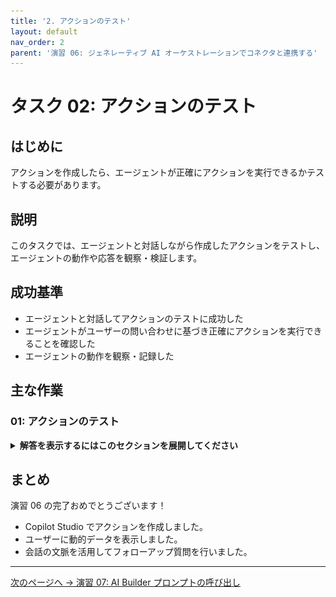 ```yaml
---
title: '2. アクションのテスト'
layout: default
nav_order: 2
parent: '演習 06: ジェネレーティブ AI オーケストレーションでコネクタと連携する'
---
```


# タスク 02: アクションのテスト

## はじめに

アクションを作成したら、エージェントが正確にアクションを実行できるかテストする必要があります。

## 説明

このタスクでは、エージェントと対話しながら作成したアクションをテストし、エージェントの動作や応答を観察・検証します。

## 成功基準

-   エージェントと対話してアクションのテストに成功した
-   エージェントがユーザーの問い合わせに基づき正確にアクションを実行できることを確認した
-   エージェントの動作を観察・記録した

## 主な作業

### 01: アクションのテスト

<details markdown="block"> 
  <summary><strong>解答を表示するにはこのセクションを展開してください</strong></summary> 

1. **Test your agent** ペイン右上のリフレッシュアイコンを選択し、新しい会話を開始します。

1. 天気について曖昧な質問をします:

	`今日の天気は？`

	![rnnjmg94.jpg](../../media/rnnjmg94.jpg)

	{: .note }
	> エージェントは詳細な場所を尋ね、**Activity map** がメインペインに表示されます。

1. 都市名で答えます:

	`ダラス`

	![vue0xsal.jpg](../../media/vue0xsal.jpg)

	{: .note }
	> エージェントは自動的に **Inputs** を都市で更新し、回答を返します。

1. 間違いを伝え、別の場所を尋ねます:

	`待って、ロンドンの天気が知りたかった。持っている情報をすべて箇条書きで教えて。`

	![96lnl1mh.jpg](../../media/96lnl1mh.jpg)

    {: .note }
	> エージェントがコネクタへのクエリを更新し、指示通りすべての情報を箇条書きで返す様子を観察してください。

</details>

## まとめ

演習 06 の完了おめでとうございます！

- Copilot Studio でアクションを作成しました。
- ユーザーに動的データを表示しました。
- 会話の文脈を活用してフォローアップ質問を行いました。

---

[次のページへ → 演習 07: AI Builder プロンプトの呼び出し](../Ex07/Ex07.md)
